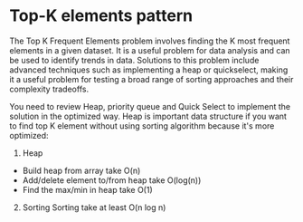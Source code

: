 # Top-K elements pattern

The Top K Frequent Elements problem involves finding the K most frequent elements in a given dataset. It is a useful problem for data analysis and can be used to identify trends in data. Solutions to this problem include advanced techniques such as implementing a heap or quickselect, making it a useful problem for testing a broad range of sorting approaches and their complexity tradeoffs.

You need to review Heap, priority queue and Quick Select to implement the solution in the optimized way. Heap is important data structure if you want to find top K element without using sorting algorithm because it's more optimized:
1. Heap 
- Build heap from array take O(n)
- Add/delete element to/from heap take O(log(n))
- Find the max/min in heap take O(1)
2. Sorting
Sorting take at least O(n log n)



